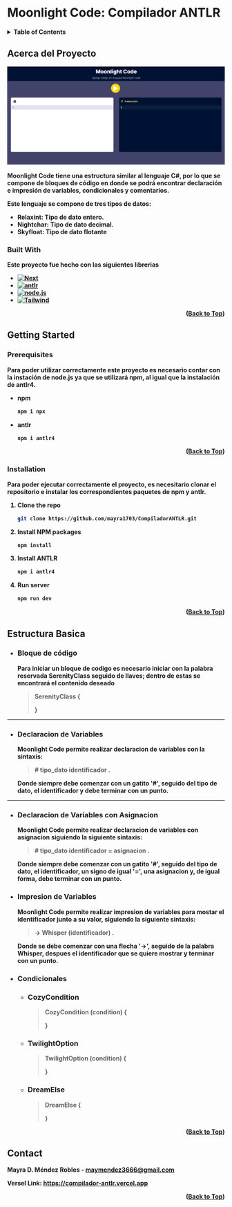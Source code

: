 # **Moonlight Code**: Compilador ANTLR
<!-- TABLE OF CONTENTS -->
<details>
  <summary><b>Table of Contents<b></summary>
  <ol>
    <li><a href="#acerca-del-proyecto">Acerca del proyecto</a></li>
    <ul>
        <li><a href="#built-with">Built With</a></li>
    </ul>
    <li>
      <a href="#getting-started">Getting Started</a>
      <ul>
        <li><a href="#prerequisites">Prerequisites</a></li>
        <li><a href="#installation">Installation</a></li>
      </ul>
    </li>
    <li><a href="#estructura-basica">Estructura Basica</a></li>
    <li>
      <a href="#declaracion-de-variables">Declaracion de Variables</a>
      <ul>
        <li><a href="#declaracion-de-variables-con-asignacion">Declaracion de Variables con Asignación</a></li>
      </ul>
    </li>
    <li>
      <a href="#impresion-de-variables">Impresion de variables</a>
    </li>
    <li><a href="#condicionales">Condicionales</a></li>
    <ul>
        <li><a href="#cozycondition">CozyCondition</a></li>
        <li><a href="#twilightoption">TwilightOption</a></li>
        <li><a href="#dreamelse">DreamElse</a></li>
    </ul>
    <li><a href="#contact">Contact</a></li>
  </ol>
</details>

## Acerca del Proyecto
[![Product Name Screen Shot][product-screenshot]](https://compilador-antlr.vercel.app)

Moonlight Code tiene una estructura similar al lenguaje C#, por lo que se compone de bloques de código en donde se podrá encontrar declaración e impresión de variables, condicionales y comentarios.

Este lenguaje se compone de tres tipos de datos:
  * **Relaxint**: Tipo de dato entero.
  * **Nightchar**: Tipo de dato decimal.
  * **Skyfloat**: Tipo de dato flotante
  
### Built With
  Este proyecto fue hecho con las siguientes librerias
  * [![Next][Next.js]][Next-url]
  * [![antlr][antlr]][antlr-url]
  * [![node.js][node.js]][node-url] 
  * [![Tailwind][Tailwind.css]][Tailwind-url]
<p align="right">(<a href="#moonlight-code-compilador-antlr">Back to Top</a>)</p>

## Getting Started
  
  ### Prerequisites
  Para poder utilizar correctamente este proyecto es necesario contar con la instación de node.js ya que se utilizará npm, al igual que la instalación de antlr4.
  * npm
    ```sh
    npm i npx
    ```
  
  * antlr
    ```sh
    npm i antlr4
    ```
  <p align="right">(<a href="#moonlight-code-compilador-antlr">Back to Top</a>)</p>
  
  ### Installation
  Para poder ejecutar correctamente el proyecto, es necesitario clonar el repositorio e instalar los correspondientes paquetes de npm y antlr.

  1. Clone the repo
     ```sh
     git clone https://github.com/mayra1703/CompiladorANTLR.git
     ```
  2. Install NPM packages
     ```sh
     npm install
     ```
  3. Install ANTLR
     ```sh
     npm i antlr4
     ```
  4. Run server
     ```sh
     npm run dev
     ```
  <p align="right">(<a href="#moonlight-code-compilador-antlr">Back to Top</a>)</p>


## Estructura Basica
  * ### Bloque de código
    Para iniciar un bloque de codigo es necesario iniciar con la palabra reservada SerenityClass seguido de llaves; dentro de estas se encontrará el contenido deseado
    >SerenityClass {
    >
    >}

  ---

  * ### Declaracion de Variables
    Moonlight Code permite realizar declaracion de variables con la sintaxis:
    >\# tipo_dato identificador .
    
    Donde siempre debe comenzar con un gatito '#', seguido del tipo de dato, el identificador y debe terminar con un punto.

  ---
  
  * ### Declaracion de Variables con Asignacion
    Moonlight Code permite realizar declaracion de variables con asignacion siguiendo la siguiente sintaxis:
    >\# tipo_dato identificador = asignacion .
    
    Donde siempre debe comenzar con un gatito '#', seguido del tipo de dato, el identificador, un signo de igual '=', una asignacion y, de igual forma, debe terminar con un punto.

  * ### Impresion de Variables
    Moonlight Code permite realizar impresion de variables para mostar el identificador junto a su valor, siguiendo la siguiente sintaxis:
    >-> Whisper (identificador) .
    
    Donde se debe comenzar con una flecha '->', seguido de la palabra **Whisper**, despues el identificador que se quiere mostrar y terminar con un punto.

  * ### Condicionales
  
    * ### CozyCondition
      >CozyCondition (condition) {
      >
      >}

    * ### TwilightOption
      >TwilightOption (condition) {
      >
      >}


    * ### DreamElse
      >DreamElse {
      >
      >}
  <p align="right">(<a href="#moonlight-code-compilador-antlr">Back to Top</a>)</p>

<!-- CONTACT -->
## Contact
Mayra D. Méndez Robles - <maymendez3666@gmail.com>

Versel Link: https://compilador-antlr.vercel.app

<p align="right">(<a href="#moonlight-code-compilador-antlr">Back to Top</a>)</p>

<!-- MARKDOWN LINKS & IMAGES -->
<!-- https://www.markdownguide.org/basic-syntax/#reference-style-links -->
[Next.js]: https://img.shields.io/badge/next.js-000000?style=for-the-badge&logo=nextdotjs&logoColor=white
[Next-url]: https://nextjs.org/
[Tailwind.css]: https://img.shields.io/badge/Tailwind_CSS-38B2AC?style=for-the-badge&logo=tailwind-css&logoColor=white
[Tailwind-url]: https://tailwindcss.com
[antlr]: https://img.shields.io/badge/ANTLR-FF0000?style=for-the-badge&logo=antlr&logoColor=white
[antlr-url]: https://www.antlr.org
[node.js]: https://img.shields.io/badge/Node.js-339933?style=for-the-badge&logo=node.js&logoColor=white
[node-url]: https://nodejs.org/en
[product-screenshot]: public/screenshot.png
